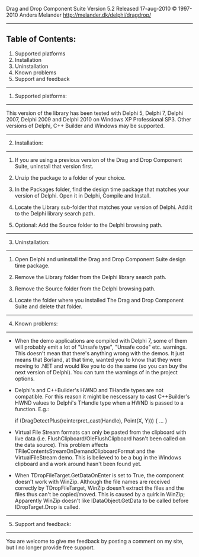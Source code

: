 
Drag and Drop Component Suite Version 5.2
Released 17-aug-2010
© 1997-2010 Anders Melander
http://melander.dk/delphi/dragdrop/

-------------------------------------------
Table of Contents:
-------------------------------------------
1. Supported platforms
2. Installation
3. Uninstallation
4. Known problems
5. Support and feedback


-------------------------------------------
1. Supported platforms:
-------------------------------------------
This version of the library has been tested with Delphi 5, Delphi 7, Delphi 2007,
Delphi 2009 and Delphi 2010 on Windows XP Professional SP3.
Other versions of Delphi, C++ Builder and Windows may be supported.


-------------------------------------------
2. Installation:
-------------------------------------------
1. If you are using a previous version of the Drag and Drop Component Suite, uninstall that
   version first.

2. Unzip the package to a folder of your choice.

3. In the Packages folder, find the design time package that matches your version of Delphi.
   Open it in Delphi, Compile and Install.

4. Locate the Library sub-folder that matches your version of Delphi. Add it to the Delphi
   library search path.

5. Optional: Add the Source folder to the Delphi browsing path.


-------------------------------------------
3. Uninstallation:
-------------------------------------------
1. Open Delphi and uninstall the Drag and Drop Component Suite design time package.

2. Remove the Library folder from the Delphi library search path.

3. Remove the Source folder from the Delphi browsing path.

4. Locate the folder where you installed The Drag and Drop Component Suite and delete that
   folder.

-------------------------------------------
4. Known problems:
-------------------------------------------
* When the demo applications are compiled with Delphi 7, some of them
  will probably emit a lot of "Unsafe type", "Unsafe code" etc. warnings.
  This doesn't mean that there's anything wrong with the demos. It just
  means that Borland, at that time, wanted you to know that they were
  moving to .NET and would like you to do the same (so you can buy the
  next version of Delphi).
  You can turn the warnings of in the project options.

* Delphi's and C++Builder's HWND and THandle types are not compatible.
  For this reason it might be nescessary to cast C++Builder's HWND values to
  Delphi's THandle type when a HWND is passed to a function. E.g.:

    if (DragDetectPlus(reinterpret_cast<THandle>(Handle), Point(X, Y))) {
      ...
    }

* Virtual File Stream formats can only be pasted from the clipboard with live
  data (i.e. FlushClipboard/OleFlushClipboard hasn't been called on the data
  source). This problem affects TFileContentsStreamOnDemandClipboardFormat and
  the VirtualFileStream demo.
  This is believed to be a bug in the Windows clipboard and a work around hasn't
  been found yet.

* When TDropFileTarget.GetDataOnEnter is set to True, the component doesn't work
  with WinZip.
  Although the file names are received correctly by TDropFileTarget, WinZip
  doesn't extract the files and the files thus can't be copied/moved.
  This is caused by a quirk in WinZip; Apparently WinZip doesn't like
  IDataObject.GetData to be called before IDropTarget.Drop is called.

-------------------------------------------
5. Support and feedback:
-------------------------------------------
You are welcome to give me feedback by posting a comment on my site, but I no longer
provide free support.
